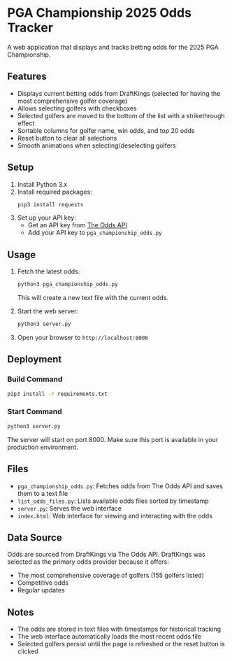 # PGA Championship 2025 Odds Tracker

A web application that displays and tracks betting odds for the 2025 PGA Championship.

## Features

- Displays current betting odds from DraftKings (selected for having the most comprehensive golfer coverage)
- Allows selecting golfers with checkboxes
- Selected golfers are moved to the bottom of the list with a strikethrough effect
- Sortable columns for golfer name, win odds, and top 20 odds
- Reset button to clear all selections
- Smooth animations when selecting/deselecting golfers

## Setup

1. Install Python 3.x
2. Install required packages:
   ```bash
   pip3 install requests
   ```
3. Set up your API key:
   - Get an API key from [The Odds API](https://the-odds-api.com/)
   - Add your API key to `pga_championship_odds.py`

## Usage

1. Fetch the latest odds:
   ```bash
   python3 pga_championship_odds.py
   ```
   This will create a new text file with the current odds.

2. Start the web server:
   ```bash
   python3 server.py
   ```

3. Open your browser to `http://localhost:8000`

## Deployment

### Build Command
```bash
pip3 install -r requirements.txt
```

### Start Command
```bash
python3 server.py
```

The server will start on port 8000. Make sure this port is available in your production environment.

## Files

- `pga_championship_odds.py`: Fetches odds from The Odds API and saves them to a text file
- `list_odds_files.py`: Lists available odds files sorted by timestamp
- `server.py`: Serves the web interface
- `index.html`: Web interface for viewing and interacting with the odds

## Data Source

Odds are sourced from DraftKings via The Odds API. DraftKings was selected as the primary odds provider because it offers:
- The most comprehensive coverage of golfers (155 golfers listed)
- Competitive odds
- Regular updates

## Notes

- The odds are stored in text files with timestamps for historical tracking
- The web interface automatically loads the most recent odds file
- Selected golfers persist until the page is refreshed or the reset button is clicked 